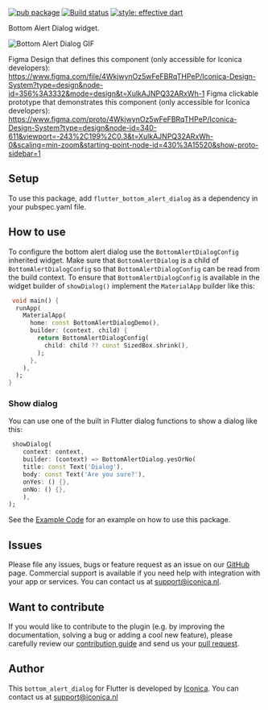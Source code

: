 [![pub package](https://img.shields.io/pub/v/bottom_alert_dialog.svg)](https://github.com/Iconica-Development) [![Build status](https://img.shields.io/github/workflow/status/Iconica-Development/flutter_bottom_alert_dialog/CI)](https://github.com/Iconica-Development/flutter_bottom_alert_dialog/actions/new) [![style: effective dart](https://img.shields.io/badge/style-effective_dart-40c4ff.svg)](https://github.com/tenhobi/effective_dart) 

Bottom Alert Dialog widget.

![Bottom Alert Dialog GIF](flutter_bottom_alert_dialog.gif)

Figma Design that defines this component (only accessible for Iconica developers): https://www.figma.com/file/4WkjwynOz5wFeFBRqTHPeP/Iconica-Design-System?type=design&node-id=356%3A3332&mode=design&t=XulkAJNPQ32ARxWh-1
Figma clickable prototype that demonstrates this component (only accessible for Iconica developers): https://www.figma.com/proto/4WkjwynOz5wFeFBRqTHPeP/Iconica-Design-System?type=design&node-id=340-611&viewport=-243%2C199%2C0.3&t=XulkAJNPQ32ARxWh-0&scaling=min-zoom&starting-point-node-id=430%3A15520&show-proto-sidebar=1

## Setup

To use this package, add `flutter_bottom_alert_dialog` as a dependency in your pubspec.yaml file.

## How to use

To configure the bottom alert dialog use the `BottomAlertDialogConfig` inherited widget.
Make sure that `BottomAlertDialog` is a child of `BottomAlertDialogConfig` so that `BottomAlertDialogConfig` can be read from the build context.
To ensure that `BottomAlertDialogConfig` is available in the widget builder of `showDialog()` implement the `MaterialApp` builder like this:
```dart
 void main() {
  runApp(
    MaterialApp(
      home: const BottomAlertDialogDemo(),
      builder: (context, child) {
        return BottomAlertDialogConfig(
          child: child ?? const SizedBox.shrink(),
        );
      },
    ),
  );
}
``` 

### Show dialog

You can use one of the built in Flutter dialog functions to show a dialog like this:
```dart
 showDialog(
    context: context,
    builder: (context) => BottomAlertDialog.yesOrNo(
    title: const Text('Dialog'),
    body: const Text('Are you sure?'),
    onYes: () {},
    onNo: () {},
    ),
);
```

See the [Example Code](example/lib/main.dart) for an example on how to use this package.

## Issues

Please file any issues, bugs or feature request as an issue on our [GitHub](https://github.com/Iconica-Development/flutter_bottom_alert_dialog) page. Commercial support is available if you need help with integration with your app or services. You can contact us at [support@iconica.nl](mailto:support@iconica.nl).

## Want to contribute

If you would like to contribute to the plugin (e.g. by improving the documentation, solving a bug or adding a cool new feature), please carefully review our [contribution guide](./CONTRIBUTING.md) and send us your [pull request](https://github.com/Iconica-Development/flutter_bottom_alert_dialog/pulls).

## Author

This `bottom_alert_dialog` for Flutter is developed by [Iconica](https://iconica.nl). You can contact us at <support@iconica.nl>